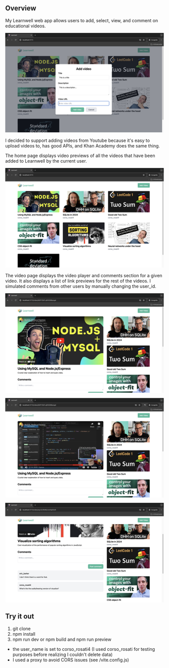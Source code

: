 ## Overview 
My Learnwell web app allows users to add, select, view, and comment on educational videos. 

![Add video modal screenshot](public/modal.png)

I decided to support adding videos from Youtube because it's easy to upload videos to, has good APIs, and Khan Academy does the same thing.

The home page displays video previews of all the videos that have been added to Learnwell by the current user. 

![Home page screenshot](public/home-page.png)

The video page displays the video player and comments section for a given video. It also displays a list of link previews for the rest of the videos. I simulated comments from other users by manually changing the user_id. 

![Video page screenshot](public/video-page.png)

![Video player screenshot](public/video-player.png)

![Video comments screenshot](public/comments.png)

## Try it out 
1) git clone
2) npm install
3) npm run dev or npm build and npm run preview 

- the user_name is set to corso_rosati4 (I used corso_rosati for testing purposes before realizing I couldn't delete data)
- I used a proxy to avoid CORS issues (see /vite.config.js)